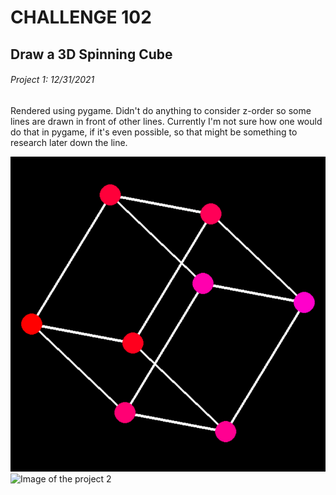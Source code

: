 # CHALLENGE 102
## Draw a 3D Spinning Cube
###### Project 1: 12/31/2021

Rendered using pygame.
Didn't do anything to consider z-order so some lines are drawn in front of other lines. Currently I'm not sure how one would do that in pygame, if it's even possible, so that might be something to research later down the line.

![Image of the project](/ChallengesFolder/102-SpinningCube/cubeImage.png)
![Image of the project 2](/cubeImage.png)